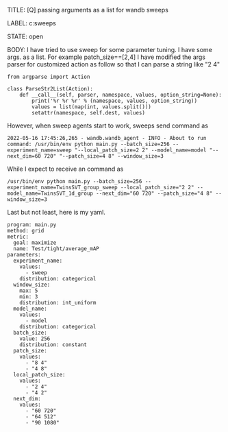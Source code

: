 TITLE:
[Q] passing arguments as a list for wandb sweeps

LABEL:
c:sweeps

STATE:
open

BODY:
I have tried to use sweep for some parameter tuning. I have some args. as a list. For example patch_size==[2,4]
I have modified the args parser for customized action as follow so that I can parse a string like "2 4"
```
from argparse import Action

class ParseStr2List(Action):
    def __call__(self, parser, namespace, values, option_string=None):
        print('%r %r %r' % (namespace, values, option_string))
        values = list(map(int, values.split()))
        setattr(namespace, self.dest, values)

```
However, when sweep agents start to work, sweeps send command as 
```
2022-05-16 17:45:26,265 - wandb.wandb_agent - INFO - About to run command: /usr/bin/env python main.py --batch_size=256 --experiment_name=sweep "--local_patch_size=2 2" --model_name=model "--next_dim=60 720" "--patch_size=4 8" --window_size=3 
```

While I expect to receive an command as 
```
/usr/bin/env python main.py --batch_size=256 --experiment_name=TwinsSVT_group_sweep --local_patch_size="2 2" --model_name=TwinsSVT_1d_group --next_dim="60 720" --patch_size="4 8" --window_size=3 
```

Last but not least, here is my yaml.

```
program: main.py
method: grid
metric:
  goal: maximize
  name: Test/tight/average_mAP
parameters:
  experiment_name:
    values:
      - sweep
    distribution: categorical
  window_size:
    max: 5
    min: 3
    distribution: int_uniform
  model_name:
    values:
      - model
    distribution: categorical
  batch_size:
    value: 256
    distribution: constant
  patch_size:
    values: 
      - "8 4"
      - "4 8"
  local_patch_size:
    values: 
      - "2 4"
      - "4 2"
  next_dim: 
    values: 
      - "60 720"
      - "64 512"
      - "90 1080"

```


